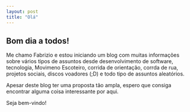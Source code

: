 ```yaml
---
layout: post
title: "Olá"
---
```


## Bom dia a todos!

Me chamo Fabrizio e estou iniciando um blog com muitas informações sobre vários tipos de assuntos desde desenvolvimento de software, tecnologia, Movimeno Escoteiro, corrida de orientação, corrda de rua, projetos sociais, discos voadores (;D) e todo tipo de assuntos aleatórios.

Apesar deste blog ter uma proposta tão ampla, espero que consiga encontrar alguma coisa interessante por aqui.

Seja bem-vindo!